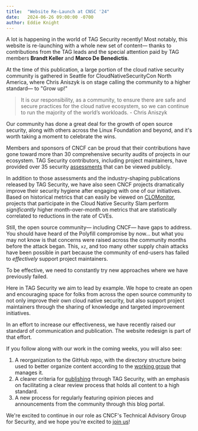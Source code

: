 ```yaml
---
title:  "Website Re-Launch at CNSC '24"
date:   2024-06-26 09:00:00 -0700
author: Eddie Knight 
---
```


A lot is happening in the world of TAG Security recently! Most notably, this website is re-launching with a whole new set of content— thanks to contributions from the TAG leads and the special attention paid by TAG members **Brandt Keller** and **Marco De Benedictis**.

At the time of this publication, a large portion of the cloud native security community is gathered in Seattle for CloudNativeSecurityCon North America, where Chris Aniszyk is on stage calling the community to a higher standard— to "Grow up!"

> It is our responsibility, as a community, to ensure there are safe and secure practices for the cloud native ecosystem, so we can continue to run the majority of the world’s workloads. - Chris Aniszyk

Our community has done a great deal for the growth of open source security, along with others across the Linux Foundation and beyond, and it's worth taking a moment to celebrate the wins.

Members and sponsors of CNCF can be proud that their contributions have gone toward more than 30 comprehensive security audits of projects in our ecosystem. TAG Security contributors, including project maintainers, have provided over 35 security [assessments](/community/assessments) that can be viewed publicly.

In addition to those assessments and the industry-shaping publications released by TAG Security, we have also seen CNCF projects dramatically improve their security hygiene after engaging with one of our initiatives. Based on historical metrics that can easily be viewed on [CLOMonitor](https://clomonitor.io), projects that participate in the Cloud Native Security Slam perform _significantly_ higher month-over-month on metrics that are statistically correlated to reductions in the rate of CVEs.

Still, the open source community— including CNCF— have gaps to address. You should have heard of the Polyfill compromise by now... but what you may not know is that concerns were raised across the community months before the attack began. This, `xz`, and too many other supply chain attacks have been possible in part because the community of end-users has failed to _effectively_ support project maintainers.

To be effective, we need to constantly try new approaches where we have previously failed.

Here in TAG Security we aim to lead by example. We hope to create an open and encouraging space for folks from across the open source community to not only improve their own cloud native security, but also support project maintainers through the sharing of knowledge and targeted improvement initiatives.

In an effort to increase our effectiveness, we have recently raised our standard of communication and publication. The website redesign is part of that effort.

If you follow along with our work in the coming weeks, you will also see:

1. A reorganization to the GitHub repo, with the directory structure being used to better organize content according to the [working group](/community) that manages it.
2. A clearer criteria for [publishing](/publications/) through TAG Security, with an emphasis on facilitating a clear review process that holds all content to a high standard.
3. A new process for regularly featuring opinion pieces and announcements from the community through this blog portal.

We're excited to continue in our role as CNCF's Technical Advisory Group for Security, and we hope you're excited to [join us](/#meeting-information)!